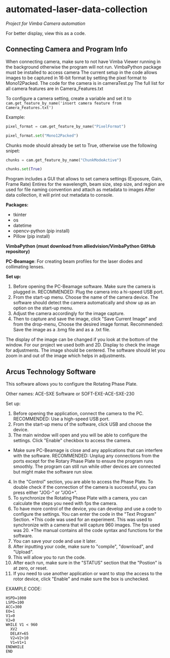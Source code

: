 # automated-laser-data-collection
*Project for Vimba Camera automation*

For better display, view this as a code. 

## Connecting Camera and Program Info

When connecting camera, make sure to not have Vimba Viewer running in the background otherwise the program will not run.
VimbaPython package must be installed to access camera
The current setup in the code allows images to be captured in 16-bit format by setting the pixel format to Mono12Packed.
The code for the camera is in cameraTest.py
The full list for all camera features are in Camera_Features.txt

To configure a camera setting, create a variable and set it to ```cam.get_feature_by_name('insert camera feature from Camera_Features.txt')```

Example:
```python
pixel_format = cam.get_feature_by_name("PixelFormat")

pixel_format.set("Mono12Packed")
```

Chunks mode should already be set to True, otherwise use the following snipet:
```python
chunks = cam.get_feature_by_name("ChunkModeActive")

chunks.set(True)
```

Program includes a GUI that allows to set camera settings (Exposure, Gain, Frame Rate)
Entires for the wavelength, beam size, step size, and region are used for file naming convention and attach as metadata to images
After data collection, it will print out metadata to console.

**Packages:**
- tkinter
- os
- datetime
- opencv-python (pip install)
- Pillow (pip install)

**VimbaPython (must download from alliedvision/VimbaPython GitHub repository)**

**PC-Beamage**: For creating beam profiles for the laser diodes and collimating lenses. 

**Set up:**
1. Before opening the PC-Beamage software. Make sure the camera is plugged in. 
RECOMMENDED: Plug the camera into a hi-speed USB port.
2. From the start-up menu. Choose the name of the camera device. The software should
detect the camera automatically and show up as an option on the start-up menu. 
3. Adjust the camera accordingly for the image capture.
4. Then to capture and save the image, click "Save Current Image" and from the drop-menu,
Choose the desired image format. 
Recommended: Save the image as a .bmg file and as a .txt file.

The display of the image can be changed if you look at the bottom of the window. For our project we used both
and 2D. Display to check the image for adjustments. The image should be centered. The software should let you
zoom in and out of the image which helps in adjustments.


            
              
      
## Arcus Technology Software
This software allows you to configure the Rotating Phase Plate. 

Other names: ACE-SXE Software or SOFT-EXE-ACE-SXE-230

Set up:
1. Before opening the application, connect the camera to the PC. RECOMMENDED: Use a high-speed
USB port.
2. From the start-up menu of the software, click USB and choose the device. 
3. The main window will open and you will be able to configure the settings. Click "Enable" checkbox to 
access the camera. 
* Make sure PC-Beamage is close and any applications that can interfere with the software. RECOMMENDED:
Unplug any connections from the ports except for the Rotary Phase Plate to ensure the program runs smoothly. 
The program can still run while other devices are connected but might make the software run slow. 
4. In the "Control" section, you are able to access the Phase Plate. To double check if the connection
of the camera is successful, you can press either "JOG-" or "JOG+".
5. To synchronize the Rotating Phase Plate with a camera, you can calculate the steps you need with fps
the camera.
6. To have more control of the device, you can develop and use a code to configure the settings. 
You can enter the code in the "Text Program" Section.
*This code was used for an experiment. This was used to synchronize with a camera that will 
capture 960 images. The fps used was 20. 
*The manual contains all the code syntax and functions for the software.
7. You can save your code and use it later. 
8. After inputting your code, make sure to "compile", "download", and "Upload".
9. This will allow you to run the code.
10. After each run, make sure in the "STATUS" section that the "Postion" is at zero, or reset. 
11. If you need to use another application or want to stop the access to the rotor device, click
"Enable" and make sure the box is unchecked.

EXAMPLE CODE:
```
HSPD=1000
LSPD=100
ACC=300
EO=1
V1=0
V2=0
WHILE V1 < 960
  XV2
  DELAY=65
  V2=V2+10
  V1=V1+1
ENDWHILE
END
```
              
 
              

             










                      

